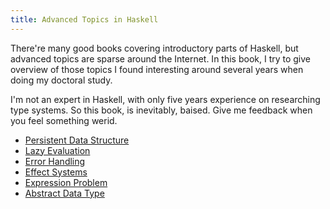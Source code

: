 ```yaml
---
title: Advanced Topics in Haskell
---
```


There're many good books covering introductory parts of Haskell, but advanced topics are sparse around the Internet. In this book, I try to give overview of those topics I found interesting around several years when doing my doctoral study.

I'm not an expert in Haskell, with only five years experience on researching type systems. So this book, is inevitably, baised. Give me feedback when you feel something werid.

* [Persistent Data Structure](./chapters/PersistentDataStructure.html)
* [Lazy Evaluation]()
* [Error Handling]()
* [Effect Systems]()
* [Expression Problem]()
* [Abstract Data Type]()
